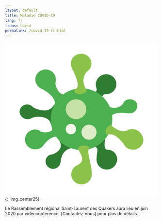 ```yaml
---
layout: default
title: Maladie COVID-19
lang: fr
trans: covid
permalink: /covid-19-fr.html
---
```

![COVID image](/assets/images/Virus.png){: .img_center25}

Le Rassemblement régional Saint-Laurent des Quakers aura lieu en juin 2020 par vidéoconférence. [Contactez-nous] pour plus de détails.
